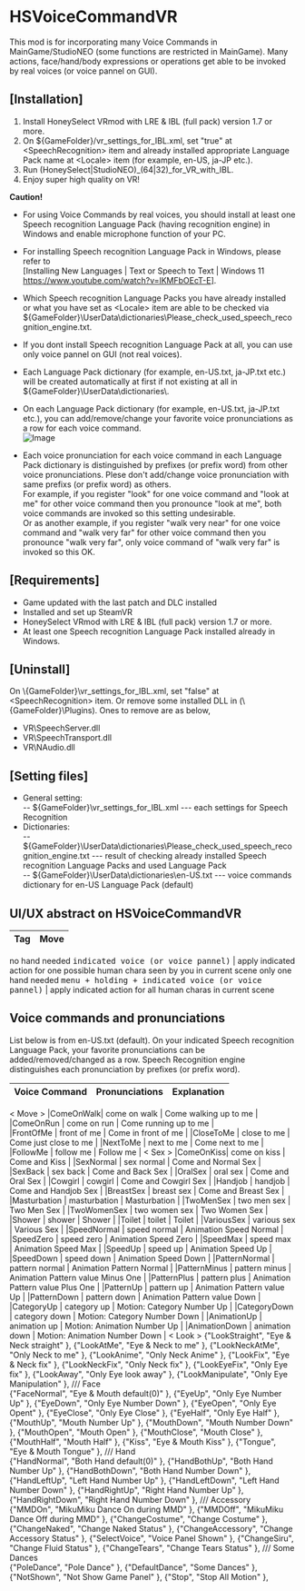 # HSVoiceCommandVR


This mod is for incorporating many Voice Commands in MainGame/StudioNEO (some functions are restricted in MainGame). 
Many actions, face/hand/body expressions or operations get able to be invoked by real voices (or voice pannel on GUI).


## [Installation]
1. Install HoneySelect VRmod with LRE & IBL (full pack) version 1.7 or more.
2. On ${GameFolder}/vr_settings_for_IBL.xml, set "true" at \<SpeechRecognition\> item and already installed appropriate Language Pack name at \<Locale\> item (for example, en-US, ja-JP etc.).
3. Run (HoneySelect|StudioNEO)_(64|32)_for_VR_with_IBL.
4. Enjoy super high quality on VR!

**Caution!** 
- For using Voice Commands by real voices, you should install at least one Speech recognition Language Pack (having recognition engine) in Windows and enable microphone function of your PC.
- For installing Speech recognition Language Pack in Windows, please refer to   
[Installing New Languages | Text or Speech to Text | Windows 11 https://www.youtube.com/watch?v=lKMFbOEcT-E]. 
- Which Speech recognition Language Packs you have already installed or what you have set as \<Locale\> item are able to be checked via ${GameFolder}\UserData\dictionaries\Please_check_used_speech_recognition_engine.txt.
- If you dont install Speech recognition Language Pack at all, you can use only voice pannel on GUI (not real voices).
- Each Language Pack dictionary (for example, en-US.txt, ja-JP.txt etc.) will be created automatically at first if not existing at all in ${GameFolder}\UserData\dictionaries\\. 
- On each Language Pack dictionary (for example, en-US.txt, ja-JP.txt etc.), you can add/remove/change your favorite voice pronunciations as a row for each voice command.  
![Image](https://github.com/user-attachments/assets/911bbd4d-5fc9-44f8-ad6d-4075795bbc81)  

- Each voice pronunciation for each voice command in each Language Pack dictionary is distinguished by prefixes (or prefix word) from other voice pronunciations. Plese don't add/change voice pronunciation with same prefixs (or prefix word) as others.  
For example, if you register "look" for one voice command and "look at me" for other voice command then you pronounce "look at me", both voice commands are invoked so this setting undesirable.  
Or as another example, if you register "walk very near" for one voice command and "walk very far" for other voice command then you pronounce "walk very far", only voice command of "walk very far" is invoked so this OK.  

## [Requirements]
- Game updated with the last patch and DLC installed
- Installed and set up SteamVR
- HoneySelect VRmod with LRE & IBL (full pack) version 1.7 or more.
- At least one Speech recognition Language Pack installed already in Windows.

## [Uninstall]
On \\{GameFolder}\vr_settings_for_IBL.xml, set "false" at \<SpeechRecognition\> item.
Or remove some installed DLL in (\\{GameFolder}\Plugins\). Ones to remove are as below,  
- VR\SpeechServer.dll
- VR\SpeechTransport.dll
- VR\NAudio.dll
  
## [Setting files]
- General setting:  
  -- ${GameFolder}\vr_settings_for_IBL.xml   --- each settings for Speech Recognition  
- Dictionaries:  
  -- ${GameFolder}\UserData\dictionaries\Please_check_used_speech_recognition_engine.txt     --- result of checking already installed Speech recognition Language Packs and used Language Pack  
  -- ${GameFolder}\UserData\dictionaries\en-US.txt    --- voice commands dictionary for en-US Language Pack (default)  


## UI/UX abstract on HSVoiceCommandVR
Tag      |  Move   | 
----     | ------  | 
no hand needed
<kbd>indicated voice (or voice pannel)</kbd> | apply indicated action for one possible human chara seen by you in current scene
only one hand needed
<kbd>menu + holding + indicated voice (or voice pannel)</kbd> | apply indicated action for all human charas in current scene



## Voice commands and pronunciations
List below is from en-US.txt (default). On your indicated Speech recognition Language Pack, your favorite pronunciations can be added/removed/changed as a row.
Speech Recognition engine distinguishes each pronunciation by prefixes (or prefix word).

| Voice Command        | Pronunciations       | Explanation |
| ----------- | ------------------- | -----|
\< Move \>
|ComeOnWalk| come on walk  | Come walking up to me  |
|ComeOnRun | come on run   | Come running up to me  |            
|FrontOfMe | front of me   | Come in front of me    |
|CloseToMe | close to me   | Come just close to me  |
|NextToMe  | next to me    | Come next to me        |
|FollowMe  | follow me     | Follow me              |
\< Sex \>
|ComeOnKiss| come on kiss |  Come and Kiss             |
|SexNormal | sex normal   |  Come and Normal Sex       |
|SexBack   | sex back     |  Come and Back Sex         |
|OralSex   | oral sex     |  Come and Oral Sex         |
|Cowgirl   | cowgirl      |  Come and Cowgirl Sex      |
|Handjob   | handjob      |  Come and Handjob Sex      |
|BreastSex | breast sex   | Come and Breast Sex        |
|Masturbation  | masturbation  | Masturbation              |
|TwoMenSex     | two men sex   | Two Men Sex               |
|TwoWomenSex   | two women sex | Two Women Sex             |
|Shower        | shower        | Shower                    |
|Toilet        | toilet        | Toilet                    |
|VariousSex    | various sex   | Various Sex               |
|SpeedNormal      | speed normal   | Animation Speed Normal              |
|SpeedZero        | speed zero     | Animation Speed Zero                |
|SpeedMax         | speed max      | Animation Speed Max                 |
|SpeedUp          | speed up       | Animation Speed Up                  |
|SpeedDown        | speed down     | Animation Speed Down                |
|PatternNormal    | pattern normal | Animation Pattern Normal            |
|PatternMinus     | pattern minus  | Animation Pattern value Minus One   |
|PatternPlus      | pattern plus   | Animation Pattern value Plus One    |
|PatternUp        | pattern up     | Animation Pattern value Up          |
|PatternDown      | pattern down   | Animation Pattern value Down        |
|CategoryUp       | category up    | Motion: Category Number Up          |
|CategoryDown     | category down  | Motion: Category Number Down        |
|AnimationUp      | animation up   | Motion: Animation Number Up         |
|AnimationDown    | animation down | Motion: Animation Number Down       |
\< Look \>
            {"LookStraight",     "Eye & Neck straight"                 },
            {"LookAtMe",         "Eye & Neck to me"                    },
            {"LookNeckAtMe",     "Only Neck to me"                     },
            {"LookAnime",        "Only Neck Anime"                     },
            {"LookFix",          "Eye & Neck fix"                      },
            {"LookNeckFix",      "Only Neck fix"                       },
            {"LookEyeFix",       "Only Eye fix"                        },
            {"LookAway",         "Only Eye look away"                  },
            {"LookManipulate",   "Only Eye Manipulation"               },
            /// Face            
            {"FaceNormal",       "Eye & Mouth default(0)"              },
            {"EyeUp",            "Only Eye Number Up"                  },
            {"EyeDown",          "Only Eye Number Down"                },
            {"EyeOpen",          "Only Eye Opent"                      },
            {"EyeClose",         "Only Eye Close"                      },
            {"EyeHalf",          "Only Eye Half"                       },
            {"MouthUp",          "Mouth Number Up"                     },
            {"MouthDown",        "Mouth Number Down"                   },
            {"MouthOpen",        "Mouth Open"                          },
            {"MouthClose",       "Mouth Close"                         },
            {"MouthHalf",        "Mouth Half"                          },
            {"Kiss",             "Eye & Mouth Kiss"                    },
            {"Tongue",           "Eye & Mouth Tongue"                  },
            /// Hand            
            {"HandNormal",       "Both Hand default(0)"                },
            {"HandBothUp",       "Both Hand Number Up"                 },
            {"HandBothDown",     "Both Hand Number Down"               },
            {"HandLeftUp",       "Left Hand Number Up"                 },
            {"HandLeftDown",     "Left Hand Number Down"               },
            {"HandRightUp",      "Right Hand Number Up"                },
            {"HandRightDown",    "Right Hand Number Down"              },
            /// Accessory
            {"MMDOn",            "MikuMiku Dance On during MMD"        },
            {"MMDOff",           "MikuMiku Dance Off during MMD"       },
            {"ChangeCostume",    "Change Costume"                      },
            {"ChangeNaked",      "Change Naked Status"                 },
            {"ChangeAccessory",  "Change Accessory Status"             },
            {"SelectVoice",      "Voice Panel Shown"                   },
            {"ChangeSiru",       "Change Fluid Status"                 },
            {"ChangeTears",      "Change Tears Status"                 },
            /// Some Dances            
            {"PoleDance",        "Pole Dance"                          },
            {"DefaultDance",     "Some Dances"                         },
            {"NotShown",         "Not Show Game Panel"                 },
            {"Stop",             "Stop All Motion"                     },
        

